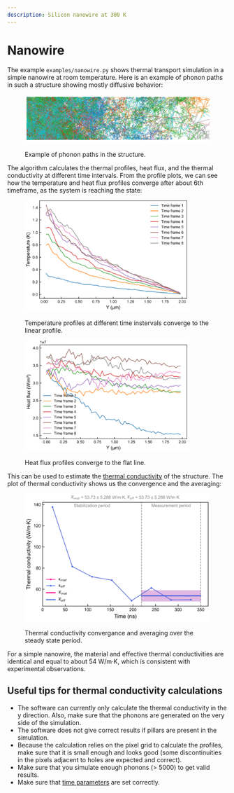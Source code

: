 ```yaml
---
description: Silicon nanowire at 300 K
---
```


# Nanowire

The example `examples/nanowire.py` shows thermal transport simulation in a simple nanowire at room temperature. Here is an example of phonon paths in such a structure showing mostly diffusive behavior:

<figure><img src="../.gitbook/assets/paths.jpg" alt="" width="563"><figcaption><p>Example of phonon paths in the structure.</p></figcaption></figure>

The algorithm calculates the thermal profiles, heat flux, and the thermal conductivity at different time intervals. From the profile plots, we can see how the temperature and heat flux profiles converge after about 6th timeframe, as the system is reaching the state:

<figure><img src="../.gitbook/assets/image (16).png" alt="" width="375"><figcaption><p>Temperature profiles at different time instervals converge to the linear profile.</p></figcaption></figure>

<figure><img src="../.gitbook/assets/image (17).png" alt="" width="375"><figcaption><p>Heat flux profiles converge to the flat line.</p></figcaption></figure>

This can be used to estimate the [thermal conductivity](../theory/themal-conductivity-calculation.md) of the structure. The  plot of thermal conductivity shows us the convergence and the averaging:

<figure><img src="../.gitbook/assets/image (15).png" alt="" width="563"><figcaption><p>Thermal conductivity convergance and averaging over the steady state period.</p></figcaption></figure>

For a simple nanowire, the material and effective thermal conductivities are identical and equal to about 54 W/m·K, which is consistent with experimental observations.

## Useful tips for thermal conductivity calculations

* The software can currently only calculate the thermal conductivity in the y direction. Also, make sure that the phonons are generated on the very side of the simulation.
* The software does not give correct results if pillars are present in the simulation.
* Because the calculation relies on the pixel grid to calculate the profiles, make sure that it is small enough and looks good (some discontinuities in the pixels adjacent to holes are expected and correct).
* Make sure that you simulate enough phonons (> 5000) to get valid results.
* Make sure that [time parameters](../getting-started/config-file-creation-guide.md#simulation-time-parameters) are set correctly.
